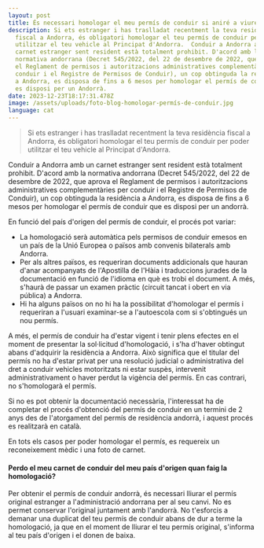 ```yaml
---
layout: post
title: És necessari homologar el meu permís de conduir si aniré a viure a Andorra?
description: Si ets estranger i has traslladat recentment la teva residència
  fiscal a Andorra, és obligatori homologar el teu permís de conduir per poder
  utilitzar el teu vehicle al Principat d'Andorra.  Conduir a Andorra amb un
  carnet estranger sent resident està totalment prohibit. D'acord amb la
  normativa andorrana (Decret 545/2022, del 22 de desembre de 2022, que aprova
  el Reglament de permisos i autoritzacions administratives complementàries per
  conduir i el Registre de Permisos de Conduir), un cop obtinguda la residència
  a Andorra, es disposa de fins a 6 mesos per homologar el permís de conduir que
  es disposi per un Andorrà.
date: 2023-12-23T18:17:31.478Z
image: /assets/uploads/foto-blog-homologar-permís-de-conduir.jpg
language: cat
---
```

> Si ets estranger i has traslladat recentment la teva residència fiscal a Andorra, és obligatori homologar el teu permís de conduir per poder utilitzar el teu vehicle al Principat d'Andorra.

Conduir a Andorra amb un carnet estranger sent resident està totalment prohibit. D'acord amb la normativa andorrana (Decret 545/2022, del 22 de desembre de 2022, que aprova el Reglament de permisos i autoritzacions administratives complementàries per conduir i el Registre de Permisos de Conduir), un cop obtinguda la residència a Andorra, es disposa de fins a 6 mesos per homologar el permís de conduir que es disposi per un andorrà.

En funció del país d'origen del permís de conduir, el procés pot variar:

* La homologació serà automàtica pels permisos de conduir emesos en un país de la Unió Europea o països amb convenis bilaterals amb Andorra.
* Per als altres països, es requeriran documents addicionals que hauran d'anar acompanyats de l'Apostilla de l'Hàia i traduccions jurades de la documentació en funció de l'idioma en què es trobi el document. A més, s'haurà de passar un examen pràctic (circuit tancat i obert en via pública) a Andorra.
* Hi ha alguns països on no hi ha la possibilitat d'homologar el permís i requeriran a l'usuari examinar-se a l'autoescola com si s'obtingués un nou permís.

A més, el permís de conduir ha d'estar vigent i tenir plens efectes en el moment de presentar la sol·licitud d'homologació, i s'ha d'haver obtingut abans d'adquirir la residència a Andorra. Això significa que el titular del permís no ha d'estar privat per una resolució judicial o administrativa del dret a conduir vehicles motoritzats ni estar suspès, intervenit administrativament o haver perdut la vigència del permís. En cas contrari, no s'homologarà el permís.

Si no es pot obtenir la documentació necessària, l'interessat ha de completar el procés d'obtenció del permís de conduir en un termini de 2 anys des de l'atorgament del permís de residència andorrà, i aquest procés es realitzarà en català.

En tots els casos per poder homologar el permís, es requereix un reconeixement mèdic i una foto de carnet.

#### Perdo el meu carnet de conduir del meu país d'origen quan faig la homologació?

Per obtenir el permís de conduir andorrà, és necessari lliurar el permís original estranger a l'administració andorrana per al seu canvi. No es permet conservar l'original juntament amb l'andorrà. No t'esforcis a demanar una duplicat del teu permís de conduir abans de dur a terme la homologació, ja que en el moment de lliurar el teu permís original, s'informa al teu país d'origen i el donen de baixa.